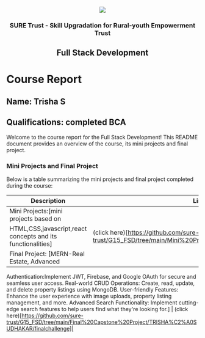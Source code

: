 <!-- PROJECT LOGO -->
<br />

<div align="center">
   <img src='https://user-images.githubusercontent.com/73131499/166115643-d3187f47-d38f-41b2-ae42-5ecbbc60de14.png' />


<h3 align="center">SURE Trust - Skill Upgradation for Rural-youth Empowerment Trust</h3>
  <h2> Full Stack Development </h2>
</div>

# Course Report

## Name: Trisha S

## Qualifications: completed BCA

Welcome to the course report for the Full Stack Development! This README document provides an overview of the course, its mini projects and final project.

### Mini Projects and Final Project

Below is a table summarizing the mini projects and final project completed during the course:

| Description                               | Link                                    |
|-------------------------------------------|-----------------------------------------|
| Mini Projects:[mini projects based on 
    HTML,CSS,javascript,react concepts and its functionalities]     | (click here)[https://github.com/sure-trust/G15_FSD/tree/main/Mini%20Projects/TRISHA%C2%A0SUDHAKAR]|
| Final Project: [MERN-Real Estate, Advanced
  Authentication:Implement JWT, Firebase, 
  and Google OAuth for secure and seamless
  user access.
  Real-world CRUD Operations: Create, read, 
  update, and delete property listings using 
  MongoDB.
  User-friendly Features: Enhance the user
  experience with image uploads, property 
  listing management, and more.
  Advanced Search Functionality: Implement 
  cutting-edge search features to help users 
  find what they're looking for.]        | (click here)[https://github.com/sure-trust/G15_FSD/tree/main/Final%20Capstone%20Project/TRISHA%C2%A0SUDHAKAR/finalchallenge]|

